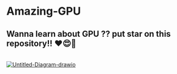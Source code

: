 # Amazing-GPU
## Wanna learn about GPU ?? put star on this repository!! ❤😍🌹
<br>
<a href="https://ibb.co/cXzsjkb"><img src="https://i.ibb.co/x8VrNXm/Untitled-Diagram-drawio.png" alt="Untitled-Diagram-drawio" border="0" /></a>

